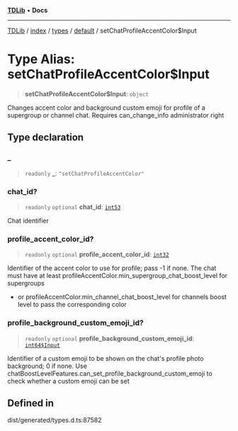 [**TDLib**](../../../../../../README.md) • **Docs**

***

[TDLib](../../../../../../modules.md) / [index](../../../../../README.md) / [types](../../../README.md) / [default](../README.md) / setChatProfileAccentColor$Input

# Type Alias: setChatProfileAccentColor$Input

> **setChatProfileAccentColor$Input**: `object`

Changes accent color and background custom emoji for profile of a supergroup or channel chat. Requires can_change_info administrator right

## Type declaration

### \_

> `readonly` **\_**: `"setChatProfileAccentColor"`

### chat\_id?

> `readonly` `optional` **chat\_id**: [`int53`](int53.md)

Chat identifier

### profile\_accent\_color\_id?

> `readonly` `optional` **profile\_accent\_color\_id**: [`int32`](int32.md)

Identifier of the accent color to use for profile; pass -1 if none. The chat must have at least profileAccentColor.min_supergroup_chat_boost_level for supergroups

- or profileAccentColor.min_channel_chat_boost_level for channels boost level to pass the corresponding color

### profile\_background\_custom\_emoji\_id?

> `readonly` `optional` **profile\_background\_custom\_emoji\_id**: [`int64$Input`](int64$Input.md)

Identifier of a custom emoji to be shown on the chat's profile photo background; 0 if none. Use chatBoostLevelFeatures.can_set_profile_background_custom_emoji to check whether a custom emoji can be set

## Defined in

dist/generated/types.d.ts:87582
